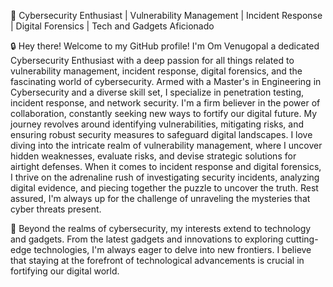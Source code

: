 
👋 Cybersecurity Enthusiast | Vulnerability Management | Incident Response | Digital Forensics | Tech and Gadgets Aficionado 

🔒  Hey there! Welcome to my GitHub profile! I'm Om Venugopal a dedicated Cybersecurity Enthusiast with a deep passion for all things related to vulnerability management, incident response, digital forensics, and the fascinating world of cybersecurity.
    Armed with a Master's in Engineering in Cybersecurity and a diverse skill set, I specialize in penetration testing, incident response, and network security. I'm a firm believer in the power of collaboration, constantly seeking new ways to fortify our digital future.
    My journey revolves around identifying vulnerabilities, mitigating risks, and ensuring robust security measures to safeguard digital landscapes. I love diving into the intricate realm of vulnerability management, where I uncover hidden weaknesses, evaluate risks, and devise strategic solutions 
    for airtight defenses. When it comes to incident response and digital forensics, I thrive on the adrenaline rush of investigating security incidents, analyzing digital evidence, and piecing together the puzzle to uncover the truth. Rest assured, I'm always up for the challenge of unraveling 
    the mysteries that cyber threats present.

🚀 Beyond the realms of cybersecurity, my interests extend to technology and gadgets. From the latest gadgets and innovations to exploring cutting-edge technologies, I'm always eager to delve into new frontiers. I believe that staying at the forefront of technological advancements is crucial in fortifying our digital world.

